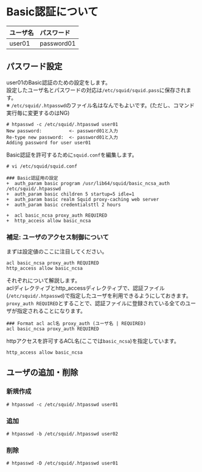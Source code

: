 # Basic認証について

|ユーザ名|パスワード|
|:---|:---|
|user01|password01|

## パスワード設定
user01のBasic認証のための設定をします。  
設定したユーザ名とパスワードの対応は`/etc/squid/squid.pass`に保存されます。  
※ `/etc/squid/.htpasswd`のファイル名はなんでもよいです。(ただし、コマンド実行毎に変更するのはNG)
```
# htpasswd -c /etc/squid/.htpasswd user01
New password:          <- password01と入力
Re-type new password:  <- password01と入力
Adding password for user user01
```
Basic認証を許可するために`squid.conf`を編集します。
```
# vi /etc/squid/squid.conf
```
```
### Basic認証用の設定
+  auth_param basic program /usr/lib64/squid/basic_ncsa_auth /etc/squid/.htpasswd
+  auth_param basic children 5 startup=5 idle=1
+  auth_param basic realm Squid proxy-caching web server
+  auth_param basic credentialsttl 2 hours

+  acl basic_ncsa proxy_auth REQUIRED
+  http_access allow basic_ncsa
```
### 補足: ユーザのアクセス制御について
まずは設定値のここに注目してください。  
```
acl basic_ncsa proxy_auth REQUIRED
http_access allow basic_ncsa
```
それぞれについて解説します。  
aclディレクティブとhttp_accessディレクティブで、認証ファイル(`/etc/squid/.htpasswd`)で指定したユーザを利用できるようにしておきます。  
`proxy_auth REQUIRED`とすることで、認証ファイルに登録されている全てのユーザが指定されることになります。
```
### Format acl acl名 proxy_auth (ユーザ名 | REQUIRED)
acl basic_ncsa proxy_auth REQUIRED
```
  
httpアクセスを許可するACL名(ここでは`basic_ncsa`)を指定しています。
```
http_access allow basic_ncsa
```
## ユーザの追加・削除
### 新規作成
```
# htpasswd -c /etc/squid/.htpasswd user01
```
### 追加
```
# htpasswd -b /etc/squid/.htpasswd user02
```
### 削除
```
# htpasswd -D /etc/squid/.htpasswd user01
```
